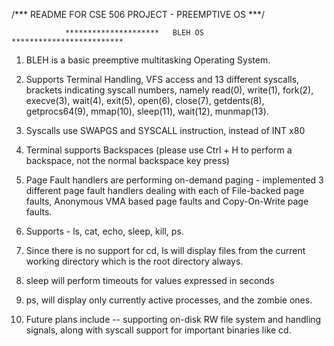 /***  README FOR CSE 506 PROJECT - PREEMPTIVE OS ***/

                *********************   BLEH OS   *************************

1. BLEH is a basic preemptive multitasking Operating System.

2. Supports Terminal Handling, VFS access and 13 different syscalls, brackets indicating syscall numbers, namely read(0), write(1),   fork(2), execve(3), wait(4), exit(5), open(6), close(7), getdents(8), getprocs64(9), mmap(10), sleep(11), wait(12), munmap(13).

3. Syscalls use SWAPGS and SYSCALL instruction, instead of INT x80

4. Terminal supports Backspaces (please use Ctrl + H to perform a backspace, not the normal backspace key press)

5. Page Fault handlers are performing on-demand paging - implemented 3 different page fault handlers dealing with each of File-backed page faults, Anonymous VMA based page faults and Copy-On-Write page faults.

6. Supports - ls, cat, echo, sleep, kill, ps.

7. Since there is no support for cd, ls will display files from the current working directory which is the root directory always.

9. sleep will perform timeouts for values expressed in seconds

10. ps, will display only currently active processes, and the zombie ones.

11. Future plans include -- supporting on-disk RW file system and handling signals, along with syscall support for important binaries like cd.


